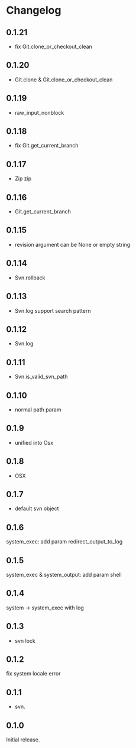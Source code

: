# Changelog

## 0.1.21
+ fix Git.clone_or_checkout_clean

## 0.1.20
+ Git.clone & Git.clone_or_checkout_clean

## 0.1.19
+ raw_input_nonblock

## 0.1.18
+ fix Git.get_current_branch

## 0.1.17
+ Zip zip

## 0.1.16
+ Git.get_current_branch

## 0.1.15
+ revision argument can be None or empty string

## 0.1.14
+ Svn.rollback

## 0.1.13
+ Svn.log support search pattern

## 0.1.12
+ Svn.log

## 0.1.11
+ Svn.is_valid_svn_path

## 0.1.10
+ normal path param

## 0.1.9
+ unified into Osx

## 0.1.8
+ OSX

## 0.1.7
+ default svn object

## 0.1.6
system_exec: add param redirect_output_to_log

## 0.1.5
system_exec & system_output: add param shell

## 0.1.4
system -> system_exec with log

## 0.1.3
+ svn lock

## 0.1.2
fix system locale error

## 0.1.1
+ svn.

## 0.1.0
Initial release.
